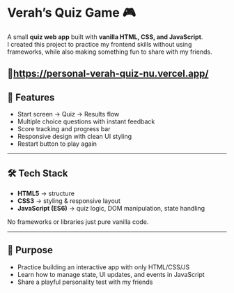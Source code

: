 # Verah’s Quiz Game 🎮

A small **quiz web app** built with **vanilla HTML, CSS, and JavaScript**.  
I created this project to practice my frontend skills without using frameworks, while also making something fun to share with my friends.  

🔗https://personal-verah-quiz-nu.vercel.app/
---

## 🚀 Features
- Start screen → Quiz → Results flow  
- Multiple choice questions with instant feedback  
- Score tracking and progress bar  
- Responsive design with clean UI styling  
- Restart button to play again  

---

## 🛠️ Tech Stack
- **HTML5** → structure  
- **CSS3** → styling & responsive layout  
- **JavaScript (ES6)** → quiz logic, DOM manipulation, state handling  

No frameworks or libraries just pure vanilla code.  

---

## 🎯 Purpose
- Practice building an interactive app with only HTML/CSS/JS  
- Learn how to manage state, UI updates, and events in JavaScript  
- Share a playful personality test with my friends 
